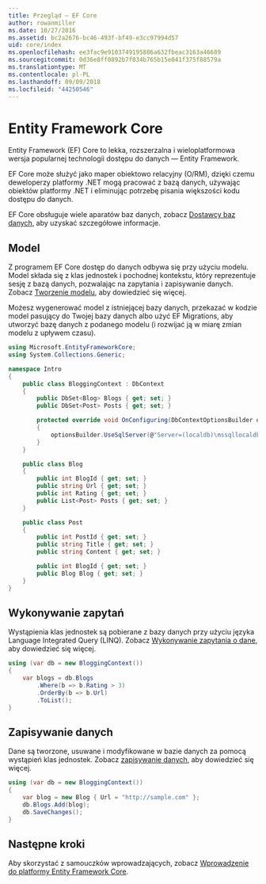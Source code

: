 ```yaml
---
title: Przegląd — EF Core
author: rowanmiller
ms.date: 10/27/2016
ms.assetid: bc2a2676-bc46-493f-bf49-e3cc97994d57
uid: core/index
ms.openlocfilehash: ee3fac9e9103749195886a632fbeac3163a46689
ms.sourcegitcommit: 0d36e8ff0892b7f034b765b15e041f375f88579a
ms.translationtype: MT
ms.contentlocale: pl-PL
ms.lasthandoff: 09/09/2018
ms.locfileid: "44250546"
---
```

# <a name="entity-framework-core"></a>Entity Framework Core

Entity Framework (EF) Core to lekka, rozszerzalna i wieloplatformowa wersja popularnej technologii dostępu do danych — Entity Framework.

EF Core może służyć jako maper obiektowo relacyjny (O/RM), dzięki czemu deweloperzy platformy .NET mogą pracować z bazą danych, używając obiektów platformy .NET i eliminując potrzebę pisania większości kodu dostępu do danych.

EF Core obsługuje wiele aparatów baz danych, zobacz [Dostawcy baz danych](providers/index.md), aby uzyskać szczegółowe informacje.

## <a name="the-model"></a>Model

Z programem EF Core dostęp do danych odbywa się przy użyciu modelu. Model składa się z klas jednostek i pochodnej kontekstu, który reprezentuje sesję z bazą danych, pozwalając na zapytania i zapisywanie danych. Zobacz [Tworzenie modelu](modeling/index.md), aby dowiedzieć się więcej.

Możesz wygenerować model z istniejącej bazy danych, przekazać w kodzie model pasujący do Twojej bazy danych albo użyć EF Migrations, aby utworzyć bazę danych z podanego modelu (i rozwijać ją w miarę zmian modelu z upływem czasu).

``` csharp
using Microsoft.EntityFrameworkCore;
using System.Collections.Generic;

namespace Intro
{
    public class BloggingContext : DbContext
    {
        public DbSet<Blog> Blogs { get; set; }
        public DbSet<Post> Posts { get; set; }

        protected override void OnConfiguring(DbContextOptionsBuilder optionsBuilder)
        {
            optionsBuilder.UseSqlServer(@"Server=(localdb)\mssqllocaldb;Database=MyDatabase;Trusted_Connection=True;");
        }
    }

    public class Blog
    {
        public int BlogId { get; set; }
        public string Url { get; set; }
        public int Rating { get; set; }
        public List<Post> Posts { get; set; }
    }

    public class Post
    {
        public int PostId { get; set; }
        public string Title { get; set; }
        public string Content { get; set; }

        public int BlogId { get; set; }
        public Blog Blog { get; set; }
    }
}
```

## <a name="querying"></a>Wykonywanie zapytań

Wystąpienia klas jednostek są pobierane z bazy danych przy użyciu języka Language Integrated Query (LINQ). Zobacz [Wykonywanie zapytania o dane](querying/index.md), aby dowiedzieć się więcej.

``` csharp
using (var db = new BloggingContext())
{
    var blogs = db.Blogs
        .Where(b => b.Rating > 3)
        .OrderBy(b => b.Url)
        .ToList();
}
```

## <a name="saving-data"></a>Zapisywanie danych

Dane są tworzone, usuwane i modyfikowane w bazie danych za pomocą wystąpień klas jednostek. Zobacz [zapisywanie danych](saving/index.md), aby dowiedzieć się więcej.

``` csharp
using (var db = new BloggingContext())
{
    var blog = new Blog { Url = "http://sample.com" };
    db.Blogs.Add(blog);
    db.SaveChanges();
}
```

## <a name="next-steps"></a>Następne kroki

Aby skorzystać z samouczków wprowadzających, zobacz [Wprowadzenie do platformy Entity Framework Core](get-started/index.md).

